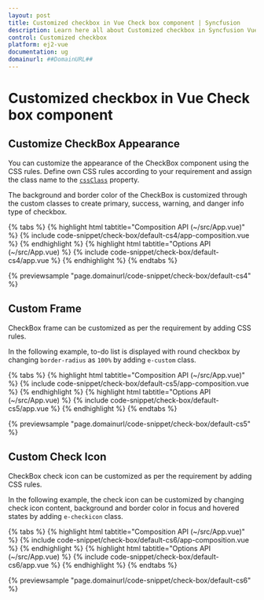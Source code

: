 ```yaml
---
layout: post
title: Customized checkbox in Vue Check box component | Syncfusion
description: Learn here all about Customized checkbox in Syncfusion Vue Check box component of Syncfusion Essential JS 2 and more.
control: Customized checkbox 
platform: ej2-vue
documentation: ug
domainurl: ##DomainURL##
---
```


# Customized checkbox in Vue Check box component

## Customize CheckBox Appearance

You can customize the appearance of the CheckBox component using the CSS rules. Define own CSS rules according to your requirement and assign the class name to the [`cssClass`](https://ej2.syncfusion.com/vue/documentation/api/check-box/#cssclass) property.

The background and border color of the CheckBox is customized through the custom classes to create primary, success, warning, and danger info type of checkbox.

{% tabs %}
{% highlight html tabtitle="Composition API (~/src/App.vue)" %}
{% include code-snippet/check-box/default-cs4/app-composition.vue %}
{% endhighlight %}
{% highlight html tabtitle="Options API (~/src/App.vue) %}
{% include code-snippet/check-box/default-cs4/app.vue %}
{% endhighlight %}
{% endtabs %}
        
{% previewsample "page.domainurl/code-snippet/check-box/default-cs4" %}

## Custom Frame

CheckBox frame can be customized as per the requirement by adding CSS rules.

In the following example, to-do list is displayed with round checkbox by changing `border-radius` as `100%` by adding `e-custom` class.

{% tabs %}
{% highlight html tabtitle="Composition API (~/src/App.vue)" %}
{% include code-snippet/check-box/default-cs5/app-composition.vue %}
{% endhighlight %}
{% highlight html tabtitle="Options API (~/src/App.vue) %}
{% include code-snippet/check-box/default-cs5/app.vue %}
{% endhighlight %}
{% endtabs %}
        
{% previewsample "page.domainurl/code-snippet/check-box/default-cs5" %}

## Custom Check Icon

CheckBox check icon can be customized as per the requirement by adding CSS rules.

In the following example, the check icon can be customized by changing check icon content, background and border color in focus and hovered states by adding `e-checkicon` class.

{% tabs %}
{% highlight html tabtitle="Composition API (~/src/App.vue)" %}
{% include code-snippet/check-box/default-cs6/app-composition.vue %}
{% endhighlight %}
{% highlight html tabtitle="Options API (~/src/App.vue) %}
{% include code-snippet/check-box/default-cs6/app.vue %}
{% endhighlight %}
{% endtabs %}
        
{% previewsample "page.domainurl/code-snippet/check-box/default-cs6" %}